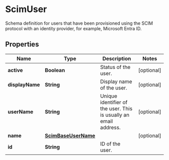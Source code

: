 

# ScimUser

Schema definition for users that have been provisioned using the SCIM protocol with an identity provider, for example, Microsoft Entra ID.
## Properties

Name | Type | Description | Notes
------------ | ------------- | ------------- | -------------
**active** | **Boolean** | Status of the user. |  [optional]
**displayName** | **String** | Display name of the user. |  [optional]
**userName** | **String** | Unique identifier of the user. This is usually an email address. |  [optional]
**name** | [**ScimBaseUserName**](ScimBaseUserName.md) |  |  [optional]
**id** | **String** | ID of the user. | 



